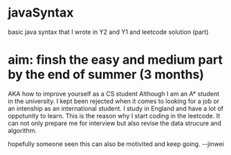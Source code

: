 # javaSyntax
basic java syntax that I wrote in Y2 and Y1 and leetcode solution (part)


# aim: finsh the easy and medium part by the end of summer (3 months)
AKA how to improve yourself as a CS student 
Although I am an A* student in the university. I kept been rejected when it comes to looking for a job or an intenship as an international student. I study in England and have a lot of oppotunity to learn. This is the reason why I start coding in the leetcode. It can not only prepare me for interview but also revise the data strucure and algorithm. 

hopefully someone seen this can also be motivited and keep going.
--jinwei
